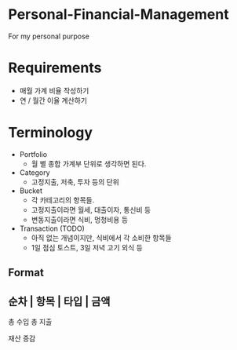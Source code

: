 # Personal-Financial-Management
For my personal purpose

# Requirements
- 매월 가계 비율 작성하기
- 연 / 월간 이율 계산하기

# Terminology
- Portfolio
    - 월 별 종합 가계부 단위로 생각하면 된다.
- Category
    - 고정지출, 저축, 투자 등의 단위
- Bucket
    - 각 카테고리의 항목들.
    - 고정지출이라면 월세, 대출이자, 통신비 등
    - 변동지출이라면 식비, 멍청비용 등
- Transaction (TODO)
    - 아직 없는 개념이지만, 식비에서 각 소비한 항목들
    - 1일 점심 토스트, 3일 저녁 고기 외식 등


## Format
순차 | 항목 | 타입 | 금액
---------------------

총 수입
총 지출

재산 증감
